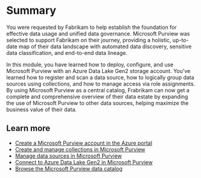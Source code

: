 # Summary

You were requested by Fabrikam to help establish the foundation for effective data usage and unified data governance. Microsoft Purview was selected to support Fabrikam on their journey, providing a holistic, up-to-date map of their data landscape with automated data discovery, sensitive data classification, and end-to-end data lineage.

In this module, you have learned how to deploy, configure, and use Microsoft Purview with an Azure Data Lake Gen2 storage account. You've learned how to register and scan a data source, how to logically group data sources using collections, and how to manage access via role assignments. By using Microsoft Purview as a central catalog, Frabrikam can now get a complete and comprehensive overview of their data estate by expanding the use of Microsoft Purview to other data sources, helping maximize the business value of their data.

## Learn more

- [Create a Microsoft Purview account in the Azure portal](/azure/purview/create-catalog-portal)
- [Create and manage collections in Microsoft Purview](/azure/purview/how-to-create-and-manage-collections)
- [Manage data sources in Microsoft Purview](/azure/purview/manage-data-sources)
- [Connect to Azure Data Lake Gen2 in Microsoft Purview](/azure/purview/register-scan-adls-gen2)
- [Browse the Microsoft Purview data catalog](/azure/purview/how-to-browse-catalog)